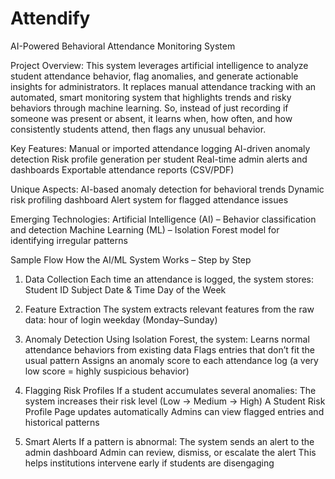 # Attendify
AI-Powered Behavioral Attendance Monitoring System

Project Overview: This system leverages artificial intelligence to analyze student attendance behavior, flag anomalies, and generate actionable insights for administrators. It replaces manual attendance tracking with an automated, smart monitoring system that highlights trends and risky behaviors through machine learning.  So, instead of just recording if someone was present or absent, it learns when, how often, and how consistently students attend, then flags any unusual behavior.

Key Features: 
Manual or imported attendance logging 
AI-driven anomaly detection 
Risk profile generation per student 
Real-time admin alerts and dashboards 
Exportable attendance reports (CSV/PDF) 

Unique Aspects: 
AI-based anomaly detection for behavioral trends 
Dynamic risk profiling dashboard 
Alert system for flagged attendance issues 

Emerging Technologies: 
Artificial Intelligence (AI) – Behavior classification and detection 
Machine Learning (ML) – Isolation Forest model for identifying irregular patterns 

Sample Flow
How the AI/ML System Works – Step by Step
1. Data Collection
Each time an attendance is logged, the system stores:
Student ID
Subject
Date & Time
Day of the Week

2. Feature Extraction
The system extracts relevant features from the raw data:
hour of login
weekday (Monday–Sunday)

3. Anomaly Detection
Using Isolation Forest, the system:
Learns normal attendance behaviors from existing data
Flags entries that don’t fit the usual pattern
Assigns an anomaly score to each attendance log
(a very low score = highly suspicious behavior)




4. Flagging Risk Profiles
If a student accumulates several anomalies:
The system increases their risk level (Low → Medium → High)
A Student Risk Profile Page updates automatically
Admins can view flagged entries and historical patterns

5. Smart Alerts
If a pattern is abnormal:
The system sends an alert to the admin dashboard
Admin can review, dismiss, or escalate the alert
This helps institutions intervene early if students are disengaging

